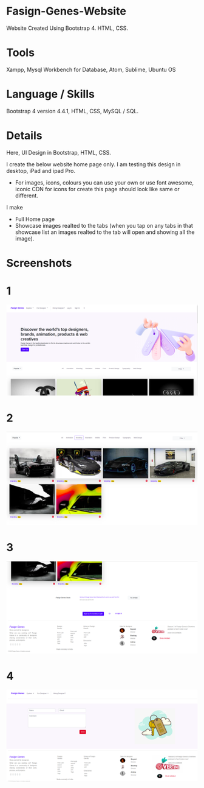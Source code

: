 # Fasign-Genes-Website
Website Created Using Bootstrap 4. HTML, CSS.

# Tools
Xampp, Mysql Workbench for Database, Atom, Sublime, Ubuntu OS

# Language / Skills
Bootstrap 4 version 4.4.1, HTML, CSS, MySQL / SQL.

# Details

Here, UI Design in Bootstrap, HTML, CSS.

I create the below website home page only. I am testing this design in desktop, iPad and ipad Pro.

- For images, icons, colours you can use your own or use font awesome, iconic CDN for icons for create this page should look like same or different.

I make
-  Full Home page
-  Showcase images realted to the tabs (when you tap on any tabs in that showcase list an images realted to the tab will open and showing all the image).


# Screenshots

# 1
![alt text](https://github.com/Bharti-Parmar/Fasign-Genes-Website/blob/master/Screenshot%20from%202020-04-25%2011-40-43.png)
# 2
![alt text](https://github.com/Bharti-Parmar/Fasign-Genes-Website/blob/master/Screenshot%20from%202020-04-25%2011-40-50.png)
# 3
![alt text](https://github.com/Bharti-Parmar/Fasign-Genes-Website/blob/master/Screenshot%20from%202020-04-25%2011-40-55.png)
# 4
![alt text](https://github.com/Bharti-Parmar/Fasign-Genes-Website/blob/master/Screenshot%20from%202020-04-25%2011-54-12.png)
